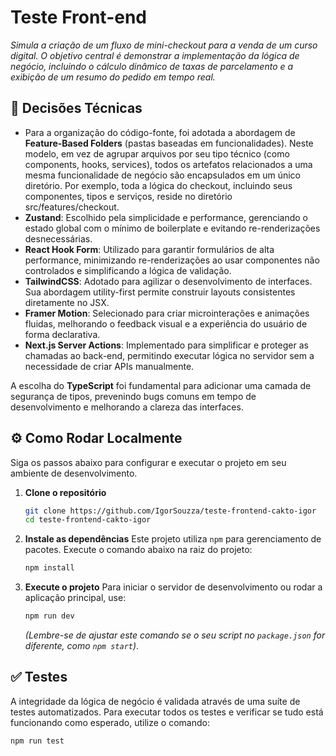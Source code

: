 # Teste Front-end

_Simula a criação de um fluxo de mini-checkout para a venda de um curso digital. O objetivo central é demonstrar a implementação da lógica de negócio, incluindo o cálculo dinâmico de taxas de parcelamento e a exibição de um resumo do pedido em tempo real._

## 🚀 Decisões Técnicas

- Para a organização do código-fonte, foi adotada a abordagem de **Feature-Based Folders** (pastas baseadas em funcionalidades). Neste modelo, em vez de agrupar arquivos por seu tipo técnico (como components, hooks, services), todos os artefatos relacionados a uma mesma funcionalidade de negócio são encapsulados em um único diretório. Por exemplo, toda a lógica do checkout, incluindo seus componentes, tipos e serviços, reside no diretório src/features/checkout.
- **Zustand**: Escolhido pela simplicidade e performance, gerenciando o estado global com o mínimo de boilerplate e evitando re-renderizações desnecessárias.
- **React Hook Form**: Utilizado para garantir formulários de alta performance, minimizando re-renderizações ao usar componentes não controlados e simplificando a lógica de validação.
- **TailwindCSS**: Adotado para agilizar o desenvolvimento de interfaces. Sua abordagem utility-first permite construir layouts consistentes diretamente no JSX.
- **Framer Motion**: Selecionado para criar microinterações e animações fluidas, melhorando o feedback visual e a experiência do usuário de forma declarativa.
- **Next.js Server Actions**: Implementado para simplificar e proteger as chamadas ao back-end, permitindo executar lógica no servidor sem a necessidade de criar APIs manualmente.

A escolha do **TypeScript** foi fundamental para adicionar uma camada de segurança de tipos, prevenindo bugs comuns em tempo de desenvolvimento e melhorando a clareza das interfaces.

## ⚙️ Como Rodar Localmente

Siga os passos abaixo para configurar e executar o projeto em seu ambiente de desenvolvimento.

1.  **Clone o repositório**

    ```bash
    git clone https://github.com/IgorSouzza/teste-frontend-cakto-igor
    cd teste-frontend-cakto-igor
    ```

2.  **Instale as dependências**
    Este projeto utiliza `npm` para gerenciamento de pacotes. Execute o comando abaixo na raiz do projeto:

    ```bash
    npm install
    ```

3.  **Execute o projeto**
    Para iniciar o servidor de desenvolvimento ou rodar a aplicação principal, use:
    ```bash
    npm run dev
    ```
    _(Lembre-se de ajustar este comando se o seu script no `package.json` for diferente, como `npm start`)_.

## ✅ Testes

A integridade da lógica de negócio é validada através de uma suíte de testes automatizados. Para executar todos os testes e verificar se tudo está funcionando como esperado, utilize o comando:

```bash
npm run test
```
